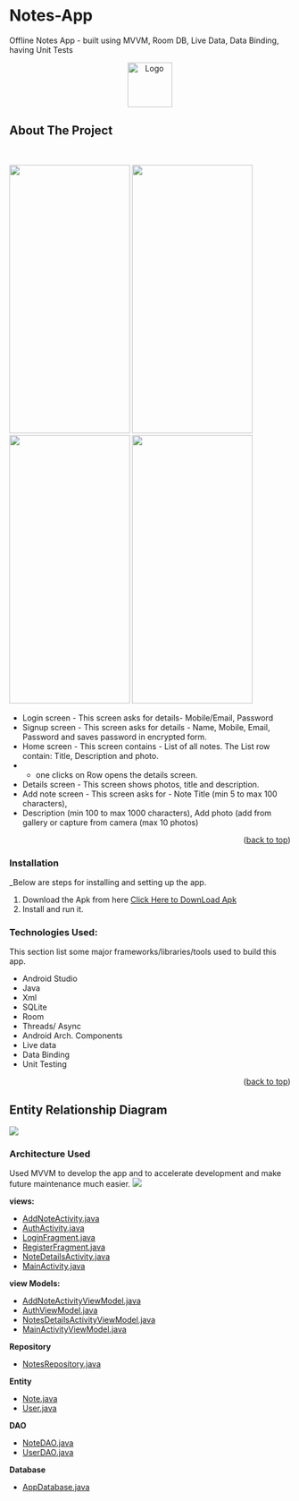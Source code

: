 # Notes-App
Offline Notes App - built using MVVM, Room DB, Live Data, Data Binding, having Unit Tests

<div align="center">
  <a href="https://drive.google.com/file/d/1_DAKmWLr0CmwRzIVbx50k-u4fe2au5mC/view?usp=sharing">
    <img src="https://user-images.githubusercontent.com/62820147/172266249-abe342b6-1b0f-41b6-9889-d86a2d9e115d.png" alt="Logo" width="80" height="80">
  </a>
</div>




<!-- ABOUT THE PROJECT -->
## About The Project


</br>
<p float="left">
<img src="https://blogger.googleusercontent.com/img/b/R29vZ2xl/AVvXsEiD3t73exLBGYFHPAb92Xm06YaL6XtqN8GWm72UnNjtSsF3K7-81Lu0beU3QJyECnUq8WRoyfQ1BWrcCOwTSZ75IAnOwf5lSQpZoeBiC0AB4a1oAS4BEpHyLHWaLnaHsNTfYUe4nHo6a_puCmgnQCKO_xlHURqyCjP1qdDE7dDr1YyNh9quNAVCXnGw7Q/s2562/WhatsApp%20Image%202022-06-07%20at%201.41.49%20AM_framed.png"  width="216" height="480" />
<img src="https://blogger.googleusercontent.com/img/b/R29vZ2xl/AVvXsEjAZLLQYtFh3l4dOhBkmpcc0PelKXQuwb9JjhwsrtXTl1UTnIgJhPlo2PgE14bRHkLmR5air12oxlNpsk34Helu6O7ARheDPp2lrk_SywDj4-P9PuP_Vu1n-BBAebEzGqJNqb-oET3qX7qxgr2gO9pBJ0kMWFog2BY5XMVAy88NhGla3ngqLIP_2l95cw/s2562/WhatsApp%20Image%202022-06-07%20at%205.32.40%20AM_framed.png"  width="216" height="480" />
<img src="https://blogger.googleusercontent.com/img/b/R29vZ2xl/AVvXsEg5UeCVJTcVg5uKRil8j5YuBd5qeMF3fjjnr6K2a38L1pJfYAyQ6cEApGrAaxOd3-ebyf5prczdhN29oTG2m_WjcBzWoHiMe7iewdxrNS-398tOEt_BS2VqUgyq-kr5snWGmg_XabgHR6TvMUDzBQjXzleZmHpLU3vxb7fcJIzqp3KLWx9S-rVdZjR5CQ/s2562/WhatsApp%20Image%202022-06-07%20at%205.32.40%20AM%20(1)_framed.png"  width="216" height="480" />
<img src="https://blogger.googleusercontent.com/img/b/R29vZ2xl/AVvXsEjQH34buJZoYj9r_oX0G1F2hEvqslav97ML0Z2nme4KQoYT8f2VsbWzw73G2AJqul9Sg9xt3Zoc2dvuKeuRmeIos_DubWTdTVYmuGz58GZVjp51xCA77I0ahdXdjg-JRy23kT4f0364WEK7G7x5OrVITWcEInJ4W-dXB3r1rAykPVOOKEnREdEgQ_7i1w/s2562/WhatsApp%20Image%202022-06-07%20at%205.30.34%20AM_framed.png"  width="216" height="480" />
</p>

* Login screen - This screen asks for details- Mobile/Email, Password 
* Signup screen - This screen asks for details - Name, Mobile, Email, Password and saves password in encrypted form. 
* Home screen - This screen contains - List of all notes. The List row contain: Title, Description and photo. 
 * - one clicks on Row opens the details screen. 
* Details screen - This screen shows photos, title and description. 
* Add note screen - This screen asks for - Note Title (min 5 to max 100 characters), 
* Description (min 100 to max 1000 characters), Add photo (add from gallery or capture from camera (max 10 photos) 

<p align="right">(<a href="#top">back to top</a>)</p>

### Installation

_Below are steps for installing and setting up the app. 

1. Download the Apk from here [Click Here to DownLoad Apk](https://drive.google.com/file/d/1_DAKmWLr0CmwRzIVbx50k-u4fe2au5mC/view?usp=sharing)
2. Install and run it.

### Technologies Used:

This section list some major frameworks/libraries/tools used to build this app. 

* Android Studio
* Java
* Xml
* SQLite
* Room
* Threads/ Async
* Android Arch. Components
* Live data
* Data Binding
* Unit Testing

<p align="right">(<a href="#top">back to top</a>)</p>



<!-- GETTING STARTED -->
## Entity Relationship Diagram
<img src="https://blogger.googleusercontent.com/img/b/R29vZ2xl/AVvXsEil38Jfe1yktdmnChByIRPDLglna0CSmzOgVnnP_9NSSV8sZEP9pLUOSnL6oXgrXKRB_KEpBToDIBDstJ4odUi-Scyb0tCeK6yyrS-qj6V5scAz0pDrsy4TxlS_W798Ok11ttAz_uoK7QB5l4u6QVGDfbYQAfpAsLVEe0x-F51y_NjrsR8U1FwAJQ0lSw/s1281/Screenshot%202022-06-07%20055531.jpg"   />



### Architecture Used

Used MVVM to develop the app and to accelerate development and make future maintenance much easier.
<img src="https://blogger.googleusercontent.com/img/b/R29vZ2xl/AVvXsEhM6GjenNlIHdIrrlSsM6wTfQgRGgGMPACVJQP-ONyJKjYGL_9OVgBy_OcQ5kdHPT0ODTpeWpaFSKAoZkiW3zytgMu4SmSQjI39T-Yki1ssA_r_KrJ0nLXiFK7Sly9D6pEDaEQnKTmauqJwKB55LfxGY3l3bKv7x4NRiAA7uUa1wGOFuWz9i-_Uvg92hA/s1152/Screenshot%202022-06-07%20060431.jpg"     />

**views:**
* [AddNoteActivity.java](https://github.com/Me-Abhishek-patel/Notes-App/blob/master/app/src/main/java/com/ciberciti/notes/ui/addnote/AddNoteActivity.java)
* [AuthActivity.java](https://github.com/Me-Abhishek-patel/Notes-App/blob/master/app/src/main/java/com/ciberciti/notes/ui/auth/AuthActivity.java)
* [LoginFragment.java](https://github.com/Me-Abhishek-patel/Notes-App/blob/master/app/src/main/java/com/ciberciti/notes/ui/auth/LoginFragment.java)
* [RegisterFragment.java](https://github.com/Me-Abhishek-patel/Notes-App/blob/master/app/src/main/java/com/ciberciti/notes/ui/auth/RegisterFragment.java)
* [NoteDetailsActivity.java](https://github.com/Me-Abhishek-patel/Notes-App/blob/master/app/src/main/java/com/ciberciti/notes/ui/notedetails/NoteDetailsActivity.java)
* [MainActivity.java](https://github.com/Me-Abhishek-patel/Notes-App/blob/master/app/src/main/java/com/ciberciti/notes/ui/MainActivity.java)

**view Models:**
* [AddNoteActivityViewModel.java](https://github.com/Me-Abhishek-patel/Notes-App/blob/master/app/src/main/java/com/ciberciti/notes/ui/addnote/AddNoteActivityViewModel.java)
* [AuthViewModel.java](https://github.com/Me-Abhishek-patel/Notes-App/blob/master/app/src/main/java/com/ciberciti/notes/ui/auth/AuthViewModel.java)
* [NotesDetailsActivityViewModel.java](https://github.com/Me-Abhishek-patel/Notes-App/blob/master/app/src/main/java/com/ciberciti/notes/ui/notedetails/NotesDetailsActivityViewModel.java)
* [MainActivityViewModel.java](https://github.com/Me-Abhishek-patel/Notes-App/blob/master/app/src/main/java/com/ciberciti/notes/ui/MainActivityViewModel.java)

**Repository**
* [NotesRepository.java](https://github.com/Me-Abhishek-patel/Notes-App/blob/master/app/src/main/java/com/ciberciti/notes/repository/NotesRepository.java)

**Entity**
* [Note.java](https://github.com/Me-Abhishek-patel/Notes-App/blob/master/app/src/main/java/com/ciberciti/notes/data/entities/Note.java)
* [User.java](https://github.com/Me-Abhishek-patel/Notes-App/blob/master/app/src/main/java/com/ciberciti/notes/data/entities/User.java)


**DAO**
* [NoteDAO.java](https://github.com/Me-Abhishek-patel/Notes-App/blob/master/app/src/main/java/com/ciberciti/notes/data/dao/NoteDAO.java)
* [UserDAO.java](https://github.com/Me-Abhishek-patel/Notes-App/blob/master/app/src/main/java/com/ciberciti/notes/data/dao/UserDAO.java)


**Database**
* [AppDatabase.java](https://github.com/Me-Abhishek-patel/Notes-App/blob/master/app/src/main/java/com/ciberciti/notes/data/db/AppDatabase.java)

